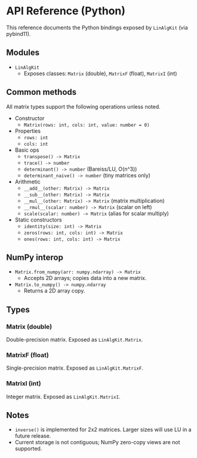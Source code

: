 # API Reference (Python)

This reference documents the Python bindings exposed by `LinAlgKit` (via pybind11).

## Modules

- `LinAlgKit`
  - Exposes classes: `Matrix` (double), `MatrixF` (float), `MatrixI` (int)

## Common methods

All matrix types support the following operations unless noted.

- Constructor
  - `Matrix(rows: int, cols: int, value: number = 0)`
- Properties
  - `rows: int`
  - `cols: int`
- Basic ops
  - `transpose() -> Matrix`
  - `trace() -> number`
  - `determinant() -> number` (Bareiss/LU, O(n^3))
  - `determinant_naive() -> number` (tiny matrices only)
- Arithmetic
  - `__add__(other: Matrix) -> Matrix`
  - `__sub__(other: Matrix) -> Matrix`
  - `__mul__(other: Matrix) -> Matrix` (matrix multiplication)
  - `__rmul__(scalar: number) -> Matrix` (scalar on left)
  - `scale(scalar: number) -> Matrix` (alias for scalar multiply)
- Static constructors
  - `identity(size: int) -> Matrix`
  - `zeros(rows: int, cols: int) -> Matrix`
  - `ones(rows: int, cols: int) -> Matrix`

## NumPy interop

- `Matrix.from_numpy(arr: numpy.ndarray) -> Matrix`
  - Accepts 2D arrays; copies data into a new matrix.
- `Matrix.to_numpy() -> numpy.ndarray`
  - Returns a 2D array copy.

## Types

### Matrix (double)
Double-precision matrix. Exposed as `LinAlgKit.Matrix`.

### MatrixF (float)
Single-precision matrix. Exposed as `LinAlgKit.MatrixF`.

### MatrixI (int)
Integer matrix. Exposed as `LinAlgKit.MatrixI`.

## Notes

- `inverse()` is implemented for 2x2 matrices. Larger sizes will use LU in a future release.
- Current storage is not contiguous; NumPy zero-copy views are not supported.
